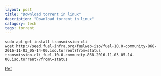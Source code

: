 ```yaml
---
layout: post
title: "Download torrent in linux"
description: "Download torrent in linux"
catagory: tech
tags: torrent
---
```


```bash:
sudo apt-get install transmission-cli
wget http://seed.fuel-infra.org/fuelweb-iso/fuel-10.0-community-868-2016-11-03_05-14-00.iso.torrent?from=status
transmission-cli fuel-10.0-community-868-2016-11-03_05-14-00.iso.torrent\?from\=status

```

[Ref](http://jingyan.baidu.com/article/e8cdb32b3befee37052bada3.html)
